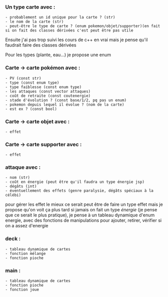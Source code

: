 ### Un type carte avec :
	- probablement un id unique pour la carte ? (str)
	- le nom de la carte (str)
	- peut-être le type de carte ? (enum pokemon/objet/supporter)(en fait si on fait des classes dérivées c'est peut être pas utile
Ensuite j'ai pas trop suivi les cours de c++ en vrai mais je pense qu'il faudrait faire des classes dérivées

Pour les types (plante, eau...) je propose une enum

### Carte -> carte pokémon avec :
	- PV (const str)
	- type (const enum type)
	- type faiblesse (const enum type)
	- les attaques (const vector attaques)
	- coût de retraite (const coutenergie)
	- stade d'évolution ? (const base/1/2, pq pas un enum)
	- pokemon depuis lequel il évolue ? (nom de la carte)
	- est ex ? (const bool)
	
### Carte -> carte objet avec :
	- effet

### Carte -> carte supporter avec :
	- effet

### attaque avec :
	- nom (str)
	- coût en énergie (peut être qu'il faudra un type énergie jsp)
	- dégâts (int)
	- éventuellement des effets (genre paralysie, dégâts spéciaux à la célébi)
	
pour gérer les effet le mieux ce serait peut être de faire un type effet mais je propose qu'on voit ça plus tard
si jamais on fait un type *énergie* (je pense que ce serait le plus pratique), je pense à un tableau dynamique d'enum energie, avec des fonctions de manipulations pour ajouter, retirer, vérifier si on a assez d'energie

### deck :
	- tableau dynamique de cartes
	- fonction mélange
	- fonction pioche

### main :
	- tableau dynamique de cartes
	- fonction pioche
	- fonction joue